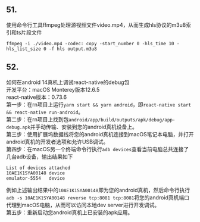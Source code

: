 ## 51.
使用命令行工具ffmpeg处理源视频文件video.mp4，从而生成hls协议的m3u8索引和ts片段文件
```
ffmpeg -i ./video.mp4 -codec: copy -start_number 0 -hls_time 10 -hls_list_size 0 -f hls output.m3u8
```

## 52.
如何在android 14真机上调试react-native的debug包  
开发平台：macOS Monterey版本12.6.5  
react-native版本：0.73.6  
第一步：在rn项目上运行`yarn start && yarn android`，即`react-native start && react-native run-android`。  
第二步：在rn项目上找到包`android/app/build/outputs/apk/debug/app-debug.apk`并手动传输、安装到您的android真机设备上。  
第三步：使用扩展坞数据线将您的android真机连接到macOS笔记本电脑，并打开android真机的开发者选项和允许USB调试。  
第四步：在macOS另一个终端命令行执行`adb devices`查看当前电脑总共连接了几台adb设备，输出结果如下
```
List of devices attached
10AE1K1SYA00148	device
emulator-5554	device
```
例如上述输出结果中的`10AE1K1SYA00148`即为您的android真机，然后命令行执行`adb -s 10AE1K1SYA00148 reverse tcp:8081 tcp:8081`将您的android真机端口代理到macOS电脑，从而可以访问本地dev server进行开发调试。  
第五步：重新启动您android真机上已安装的apk应用。



